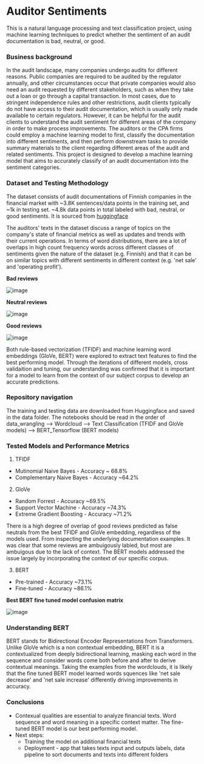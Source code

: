 # Auditor Sentiments
This is a natural language processing and text classification project, using machine learning techniques to predict whether the sentiment of an audit documentation is bad, neutral, or good.

### Business background
In the audit landscape, many companies undergo audits for different reasons. Public companies are required to be audited by the regulator annually, and other circumstances occur that private companies would also need an audit requested by different stakeholders, such as when they take out a loan or go through a capital transaction. In most cases, due to stringent independence rules and other restrictions, audit clients typically do not have access to their audit documentation, which is usually only made available to certain regulators. However, it can be helpful for the audit clients to understand the audit sentiment for different areas of the company in order to make process improvements.  The auditors or the CPA firms could employ a machine learning model to first, classify the documentation into different sentiments, and then perform downstream tasks to provide summary materials to the client regarding different areas of the audit and related sentiments.
This project is designed to develop a machine learning model that aims to accurately classify  of an audit documentation into the sentiment categories.


### Dataset and Testing Methodology
The dataset consists of audit documentations of Finnish companies in the financial market with ~3.8K sentences/data points in the training set, and ~1k in testing set. ~4.8k data points in total labeled with bad, neutral, or good sentiments. It is sourced from [huggingface](https://huggingface.co/datasets/FinanceInc/auditor_sentiment?row=1)

The auditors' texts in the dataset discuss a range of topics on the company's state of financial metrics as well as updates and trends with their current operations. In terms of word distributions, there are a lot of overlaps in high count frequency words across different classes of sentiments given the nature of the dataset (e.g. Finnish) and that it can be on similar topics with different sentiments in different context (e.g. 'net sale' and 'operating profit'). 

**Bad reviews**

![image](https://github.com/sunnywithcurlyhair/DS_Project_5/assets/151488038/eff6712b-1ab1-4c6d-bdfb-e41d68715387) 

**Neutral reviews**

![image](https://github.com/sunnywithcurlyhair/DS_Project_5/assets/151488038/a72402de-2917-4f17-a7ed-f145593be57b) 

**Good reviews**

![image](https://github.com/sunnywithcurlyhair/DS_Project_5/assets/151488038/8e8c946e-fc84-43a5-bf8e-948dbb9bcc9b)


Both rule-based vectorization (TFIDF) and machine learning word embeddings (GloVe, BERT) were explored to extract text features to find the best performing model. Through the iterations of different models, cross validaition and tuning, our understanding was confirmed that it is important for a model to learn from the context of our subject corpus to develop an accurate predictions.  

### Repository navigation
The training and testing data are downloaded from Huggingface and saved in the data folder. The notebooks should be read in the order of data_wrangling --> Wordcloud --> Text Classification (TFIDF and GloVe models) --> BERT_Tensorflow (BERT models)

### Tested Models and Performance Metrics
1.  TFIDF
  - Mutinomial Naive Bayes - Accuracy ~ 68.8%
  - Complementary Naive Bayes - Accuracy ~64.2%
2.	GloVe
  - Random Forrest - Accuracy ~69.5%
  - Support Vector Machine - Accuracy ~74.3%
  - Extreme Gradient Boosting - Accuracy ~71.2%

There is a high degree of overlap of good reviews predicted as false neutrals from the best TFIDF and GloVe embedding, regardless of the models used. From inspecting the underlying documentation examples. It was clear that some reviews are ambuigously labled, but most are ambuigous due to the lack of context. The BERT models addressed the issue largely by incorporating the context of our specific corpus. 

3.	BERT
  - Pre-trained - Accuracy ~73.1%
  - Fine-tuned - Accuracy ~86.1%

**Best BERT fine tuned model confusion matrix**

![image](https://github.com/sunnywithcurlyhair/DS_Project_5/assets/151488038/5da364d5-8e16-4ea4-b360-df274ffa4541)


### Understanding BERT

BERT stands for Bidirectional Encoder Representations from Transformers. Unlike GloVe which is a non contextual embedding, BERT it is a contextualized from deeply bidirectional learning, masking each word in the sequence and consider words come both before and after to derive contextual meanings. Taking the examples from the wordclouds, it is likely that the fine tuned BERT model learned words squences like 'net sale decrease' and 'net sale increase' differently driving improvements in accuracy.

### Conclusions
- Contexual qualities are essential to analyze financial texts. Word sequence and word meaning in a specific context matter. The fine-tuned BERT model is our best performing model.
- Next steps:
  - Training the model on additional financial texts
  - Deployment - app that takes texts input and outputs labels, data pipeline to sort documents and texts into different folders


